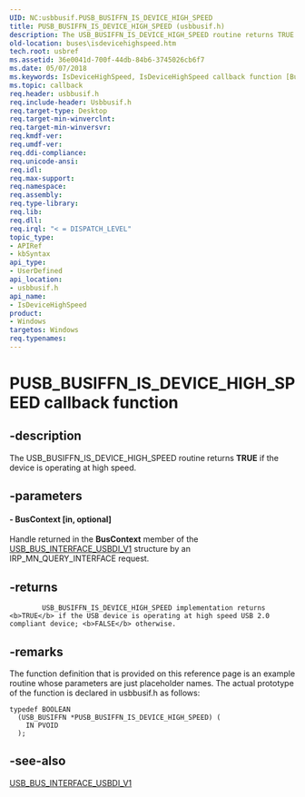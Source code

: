 ```yaml
---
UID: NC:usbbusif.PUSB_BUSIFFN_IS_DEVICE_HIGH_SPEED
title: PUSB_BUSIFFN_IS_DEVICE_HIGH_SPEED (usbbusif.h)
description: The USB_BUSIFFN_IS_DEVICE_HIGH_SPEED routine returns TRUE if the device is operating at high speed.
old-location: buses\isdevicehighspeed.htm
tech.root: usbref
ms.assetid: 36e0041d-700f-44db-84b6-3745026cb6f7
ms.date: 05/07/2018
ms.keywords: IsDeviceHighSpeed, IsDeviceHighSpeed callback function [Buses], PUSB_BUSIFFN_IS_DEVICE_HIGH_SPEED, USB_BUSIFFN_IS_DEVICE_HIGH_SPEED, USB_BUSIFFN_IS_DEVICE_HIGH_SPEED callback, buses.isdevicehighspeed, usbbusif/IsDeviceHighSpeed, usbinterKR_eaf122ed-eee1-4924-a186-b0474b8c9816.xml
ms.topic: callback
req.header: usbbusif.h
req.include-header: Usbbusif.h
req.target-type: Desktop
req.target-min-winverclnt: 
req.target-min-winversvr: 
req.kmdf-ver: 
req.umdf-ver: 
req.ddi-compliance: 
req.unicode-ansi: 
req.idl: 
req.max-support: 
req.namespace: 
req.assembly: 
req.type-library: 
req.lib: 
req.dll: 
req.irql: "< = DISPATCH_LEVEL"
topic_type:
- APIRef
- kbSyntax
api_type:
- UserDefined
api_location:
- usbbusif.h
api_name:
- IsDeviceHighSpeed
product:
- Windows
targetos: Windows
req.typenames: 
---
```


# PUSB_BUSIFFN_IS_DEVICE_HIGH_SPEED callback function


## -description


The USB_BUSIFFN_IS_DEVICE_HIGH_SPEED routine returns <b>TRUE</b> if the device  is operating at high speed. 


## -parameters












#### - BusContext [in, optional]

Handle returned in the <b>BusContext</b> member of the <a href="https://docs.microsoft.com/windows-hardware/drivers/ddi/content/usbbusif/ns-usbbusif-_usb_bus_interface_usbdi_v1">USB_BUS_INTERFACE_USBDI_V1</a> structure by an IRP_MN_QUERY_INTERFACE request. 


## -returns




            USB_BUSIFFN_IS_DEVICE_HIGH_SPEED implementation returns <b>TRUE</b> if the USB device is operating at high speed USB 2.0 compliant device; <b>FALSE</b> otherwise.  




## -remarks



The function definition that is provided on this reference page is an example routine whose parameters are just placeholder names. The actual prototype of the function is declared in usbbusif.h as follows:

<pre class="syntax" xml:space="preserve"><code>typedef BOOLEAN
  (USB_BUSIFFN *PUSB_BUSIFFN_IS_DEVICE_HIGH_SPEED) (
    IN PVOID
  );</code></pre>



## -see-also




<a href="https://docs.microsoft.com/windows-hardware/drivers/ddi/content/usbbusif/ns-usbbusif-_usb_bus_interface_usbdi_v1">USB_BUS_INTERFACE_USBDI_V1</a>
 

 

